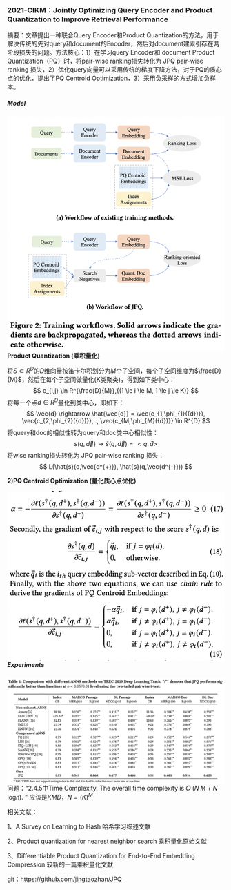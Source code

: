 ### 2021-CIKM：Jointly Optimizing Query Encoder and Product Quantization to Improve Retrieval Performance

摘要：文章提出一种联合Query Encoder和Product Quantization的方法，用于解决传统的先对query和document的Encoder，然后对document建索引存在两阶段损失的问题。方法核心：1）在学习query Encoder和 document Product Quantization（PQ）时，将pair-wise ranking损失转化为 JPQ pair-wise ranking 损失，2）优化query向量可以采用传统的梯度下降方法，对于PQ的质心点的优化，提出了PQ Centroid Optimization，3）采用负采样的方式增加负样本。

##### **Model**

<img src="./pic/8992999eb17dfaa303b54ae274c9d0dd.png" style="zoom:100%;" align="left"/>

 
**Product Quantization (乘积量化)**

将$S\subset R^{D}$的$D$维向量按笛卡尔积划分为$M$个子空间，每个子空间维度为$\frac{D}{M}$，然后在每个子空间做量化(K类聚类)，得到如下类中心：
$$
c_{i,j} \in R^{\frac{D}{M}},{(1 \le i \le M, 1 \le j \le K)}
$$
将每一个点$d \in R^{D}$量化到类中心，即如下：
$$
\vec{d} \rightarrow \hat{\vec{d}} = \vec{c_{1,\phi_{1}({d})}}, \vec{c_{2,\phi_{2}({d})}},.., \vec{c_{M,\phi_{M}({d})}} \in R^{D}
$$
将query和doc的相似性转为query和doc类中心相似性：
$$
s(q,\vec{d})\rightarrow \hat{s}(q,\vec{d}) = <q,\hat{d}>
$$
将wise ranking损失转化为 JPQ pair-wise ranking 损失：
$$
L(\hat{s}(q,\vec{d^{+}}), \hat{s}(q,\vec{d^{-}}))
$$


**2)PQ Centroid Optimization (量化质心点优化)**

<img src="./pic/458d29e6c1961efe48665bed998d1f2a.png" alt="458d29e6c1961efe48665bed998d1f2a" style="zoom:100%;" align="left"/>

<img src="./pic/460966857220cbb3d84e1a20056e9a85.png" alt="460966857220cbb3d84e1a20056e9a85" style="zoom:100%;" align="left"/>

##### **Experiments**

<img src="./pic/bd3a3a88707c636d8fccbaee077c811b.png" alt="bd3a3a88707c636d8fccbaee077c811b" style="zoom:100%;" align="left"/>



问题：“2.4.5中Time Complexity. The overall time complexity is 𝑂 (𝑁 𝑀 + 𝑁 log𝑛). ”  应该是$KMD，N=(K)^M$

相关文献：

1、A Survey on Learning to Hash 哈希学习综述文献

2、Product quantization for nearest neighbor search 乘积量化原始文献

3、Differentiable Product Quantization for End-to-End Embedding Compression 较新的一篇乘积量化文献

git：https://github.com/jingtaozhan/JPQ
